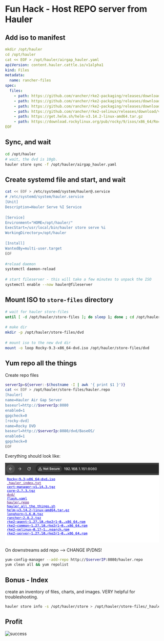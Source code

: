 # Fun Hack - Host REPO server from Hauler

## Add iso to manifest

```yaml
mkdir /opt/hauler
cd /opt/hauler
cat << EOF > /opt/hauler/airgap_hauler.yaml
apiVersion: content.hauler.cattle.io/v1alpha1
kind: Files
metadata:
  name: rancher-files
spec:
  files:
    - path: https://github.com/rancher/rke2-packaging/releases/download/v1.27.10%2Brke2r1.stable.0/rke2-common-1.27.10.rke2r1-0..x86_64.rpm
    - path: https://github.com/rancher/rke2-packaging/releases/download/v1.27.10%2Brke2r1.stable.0/rke2-agent-1.27.10.rke2r1-0..x86_64.rpm
    - path: https://github.com/rancher/rke2-packaging/releases/download/v1.27.10%2Brke2r1.stable.0/rke2-server-1.27.10.rke2r1-0..x86_64.rpm
    - path: https://github.com/rancher/rke2-selinux/releases/download/v0.17.stable.1/rke2-selinux-0.17-1..noarch.rpm
    - path: https://get.helm.sh/helm-v3.14.2-linux-amd64.tar.gz
    - path: https://download.rockylinux.org/pub/rocky/9/isos/x86_64/Rocky-9.3-x86_64-dvd.iso
EOF
```

## Sync, and wait

```bash
cd /opt/hauler
# wait, the dvd is 10gb.
hauler store sync -f /opt/hauler/airgap_hauler.yaml
```

## Create systemd file and start, and wait

```bash
cat << EOF > /etc/systemd/system/hauler@.service
# /etc/systemd/system/hauler.service
[Unit]
Description=Hauler Serve %I Service

[Service]
Environment="HOME=/opt/hauler/"
ExecStart=/usr/local/bin/hauler store serve %i
WorkingDirectory=/opt/hauler

[Install]
WantedBy=multi-user.target
EOF

#reload daemon
systemctl daemon-reload

# start fileserver - this will take a few minutes to unpack the ISO
systemctl enable --now hauler@fileserver
```

## Mount ISO to `store-files` directory

```bash
# wait for hauler store-files
until [ -d /opt/hauler/store-files ]; do sleep 1; done ; cd /opt/hauler/store-files/

# make dir
mkdir -p /opt/hauler/store-files/dvd

# mount iso to the new dvd dir
mount -o loop Rocky-9.3-x86_64-dvd.iso /opt/hauler/store-files/dvd
```

## Yum repo all the things

Create repo files

```bash
serverIp=${server:-$(hostname -I | awk '{ print $1 }')}
cat << EOF > /opt/hauler/store-files/hauler.repo
[hauler]
name=Hauler Air Gap Server
baseurl=http://$serverIp:8080
enabled=1
gpgcheck=0
[rocky-dvd]
name=Rocky DVD
baseurl=http://$serverIp:8080/dvd/BaseOS/
enabled=1
gpgcheck=0
EOF
```

Everything should look like:

![fileserver](fileserver.jpg)

On downstreams add repo --> CHANGE IP/DNS!

```bash
yum-config-manager --add-repo http://$serverIP:8080/hauler.repo
yum clean all && yum repolist
```

## Bonus - Index

create an inventory of files, charts, and images. VERY helpful for troubleshooting.

```bash
hauler store info -s /opt/hauler/store > /opt/hauler/store-files/_hauler_index.txt
```

## Profit

![success](https://raw.githubusercontent.com/clemenko/rke_airgap_install/main/img/success.jpg)
